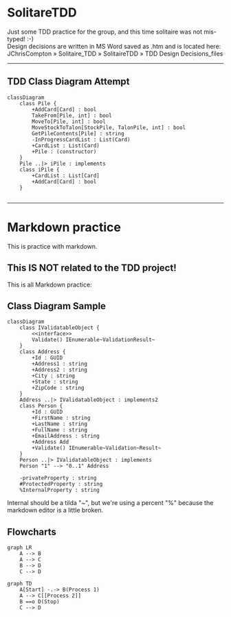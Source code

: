 # SolitareTDD
Just some TDD practice for the group, and this time solitaire was not mis-typed! :-)  
Design decisions are written in MS Word saved as .htm  and is located here: JChrisCompton » Solitaire_TDD » SolitaireTDD » TDD Design Decisions_files

---

## TDD Class Diagram Attempt

```mermaid
classDiagram
	class Pile {
		+AddCard[Card] : bool
		TakeFrom[Pile, int] : bool
		MoveTo[Pile, int] : bool
		MoveStockToTalon[StockPile, TalonPile, int] : bool
		GetPileContents[Pile] : string
		-InProgressCardList : List(Card)
		+CardList : List(Card)
		+Pile : (constructor)
	}
	Pile ..|> iPile : implements
	class iPile {
		+CardList : List[Card]
		+AddCard[Card] : bool
	}
	
```

- - -

# Markdown practice 
This is practice with markdown.
## This IS NOT related to the TDD project!


This is all Markdown practice:

## Class Diagram Sample

```mermaid
classDiagram
	class IValidatableObject {
		<<interface>>
		Validate() IEnumerable~ValidationResult~
	}
	class Address {
		+Id : GUID
		+Address1 : string
		+Address2 : string
		+City : string
		+State : string
		+ZipCode : string
	}
	Address ..|> IValidatableObject : implements2
	class Person {
		+Id : GUID
		+FirstName : string
		+LastName : string
		+FullName : string
		+EmailAddress : string
		+Address Add
		+Validate() IEnumerable~Validation~Result~
	}
	Person ..|> IValidatableObject : implements
	Person "1" --> "0..1" Address
```

		-privateProperty : string
		#ProtectedProperty : string
		%InternalProperty : string
Internal should be a tilda "~", but we're using a percent "%" because the markdown editor is a little broken.


## Flowcharts

```mermaid
graph LR
	A --> B
	A --> C
	B --> D
	C --> D
```

```mermaid
graph TD
	A[Start] -.-> B(Process 1)
	A --> C[[Process 2]]
	B ==o D(Stop)
	C --> D
```

